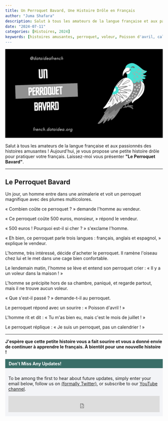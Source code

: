 ```yaml
---
title: Un Perroquet Bavard, Une Histoire Drôle en Français
author: "Juma Shafara"
description: Salut à tous les amateurs de la langue française et aux passionnés des histoires amusantes ! Aujourd'hui, je vous propose une petite histoire drôle pour pratiquer votre français.
date: "2024-07-11"
categories: [Histoires, 2024]
keywords: [histoires amusantes, perroquet, voleur, Poisson d'avril, calendrier]
---
```


![IMDb](thumbnail.jpg)

Salut à tous les amateurs de la langue française et aux passionnés des histoires amusantes ! Aujourd'hui, je vous propose une petite histoire drôle pour pratiquer votre français. Laissez-moi vous présenter **"Le Perroquet Bavard"**.

---

## Le Perroquet Bavard

Un jour, un homme entre dans une animalerie et voit un perroquet magnifique avec des plumes multicolores.

« Combien coûte ce perroquet ? » demande l'homme au vendeur.

« Ce perroquet coûte 500 euros, monsieur, » répond le vendeur.

« 500 euros ! Pourquoi est-il si cher ? » s'exclame l'homme.

« Eh bien, ce perroquet parle trois langues : français, anglais et espagnol, » explique le vendeur.

L'homme, très intéressé, décide d'acheter le perroquet. Il ramène l'oiseau chez lui et le met dans une cage bien confortable.

Le lendemain matin, l'homme se lève et entend son perroquet crier : « Il y a un voleur dans la maison ! »

L'homme se précipite hors de sa chambre, paniqué, et regarde partout, mais il ne trouve aucun voleur.

« Que s'est-il passé ? » demande-t-il au perroquet.

Le perroquet répond avec un sourire : « Poisson d'avril ! »

L'homme rit et dit : « Tu m'as bien eu, mais c'est le mois de juillet ! »

Le perroquet réplique : « Je suis un perroquet, pas un calendrier ! »

---

**J'espère que cette petite histoire vous a fait sourire et vous a donné envie de continuer à apprendre le français. À bientôt pour une nouvelle histoire !**

<!-- Newsletter -->
<div style="background-color: #3a6e68; border:1px solid #3a6e68; color: #fff; font-weight: 700; padding-left: 10px; padding-top: 5px; padding-bottom: 5px"><strong>Don't Miss Any Updates!</strong></div>
<div style="background-color: #f3f4f7; padding-left: 10px; padding-top: 10px; padding-bottom: 10px; padding-right: 10px">

<p class=pb-1>
To be among the first to hear about future updates, simply enter your email below, follow us on <a href="https://x.com/dataideaorg"><i class="bi bi-twitter-x"></i>
 (formally Twitter)</a>, or subscribe to our <a href="https://www.youtube.com/@dataideaorg"><i class="bi bi-youtube"></i> YouTube channel</a>.
</p>

<iframe src="https://embeds.beehiiv.com/5fc7c425-9c7e-4e08-a514-ad6c22beee74?slim=true" data-test-id="beehiiv-embed" height="52" frameborder="0" scrolling="no" style="margin: 0; border-radius: 0px !important; background-color: transparent; width: 100%;" ></iframe>
</div>

<script async src="https://pagead2.googlesyndication.com/pagead/js/adsbygoogle.js?client=ca-pub-8076040302380238"
     crossorigin="anonymous"></script>

<ins class="adsbygoogle"
     style="display:block; text-align:center;"
     data-ad-layout="in-article"
     data-ad-format="fluid"
     data-ad-client="ca-pub-8076040302380238"
     data-ad-slot="8693891310"></ins>

<script>
     (adsbygoogle = window.adsbygoogle || []).push({});
</script>
